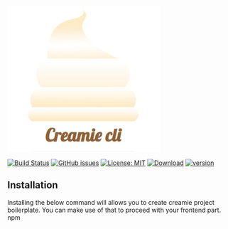 ![creamie](https://raw.githubusercontent.com/Haribalajiravi/creamie-cli/master/creamie-title.jpg)

[![Build Status](https://travis-ci.org/Haribalajiravi/creamie-cli.svg?branch=master)](https://travis-ci.org/Haribalajiravi/creamie-cli) [![GitHub issues](https://img.shields.io/github/issues/Haribalajiravi/creamie-cli)](https://github.com/Haribalajiravi/creamie-cli/issues) [![License: MIT](https://img.shields.io/badge/License-MIT-yellow.svg)](https://opensource.org/licenses/MIT) [![Download](https://img.shields.io/npm/dt/creamie-cli.svg)](https://npmcharts.com/compare/creamie-cli?minimal=true) [![version](https://img.shields.io/npm/v/creamie-cli.svg)](https://www.npmjs.com/package/creamie-cli)

## Installation
Installing the below command will allows you to create creamie project boilerplate. You can make use of that to proceed with your frontend part.
		npm 


<!--stackedit_data:
eyJoaXN0b3J5IjpbLTUzMzEzNjczNCwtNzgwOTIxOTMwLDgwND
g4OTI2NiwtMTMxNTU0NzEyNywtNzI2MzE0Mzg2LC03MjQxOTM5
MDgsLTQ1OTE0MTAxNl19
-->
